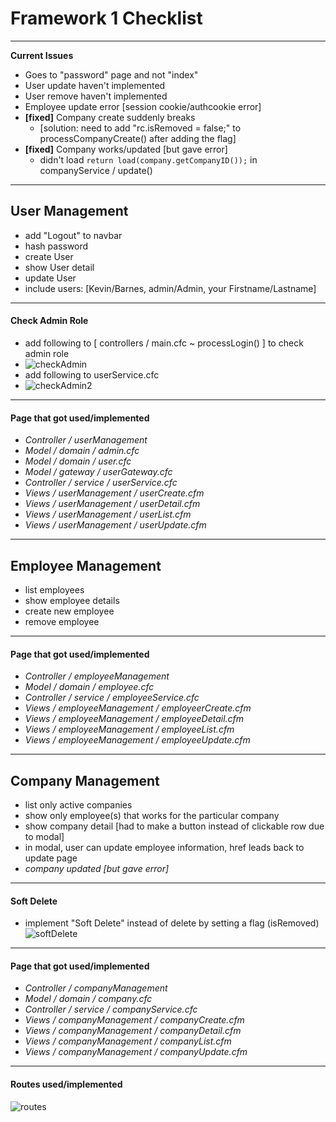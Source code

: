 # Framework 1 Checklist #
---
**Current Issues**
- Goes to "password" page and not "index"
- User update haven't implemented
- User remove haven't implemented
- Employee update error [session cookie/authcookie error]
- **[fixed]** Company create suddenly breaks 
  - [solution: need to add "rc.isRemoved = false;" to processCompanyCreate() after adding the flag]
- **[fixed]** Company works/updated [but gave error]
  - didn't load ```return load(company.getCompanyID());``` in companyService / update()
---
## User Management ##
- add "Logout" to navbar
- hash password
- create User
- show User detail
- update User
- include users: [Kevin/Barnes, admin/Admin, your Firstname/Lastname] 
---
#### Check Admin Role ####
- add following to [ controllers / main.cfc  ~  processLogin() ] to check admin role
- ![checkAdmin](https://user-images.githubusercontent.com/46738881/56229531-bce76c00-603f-11e9-9df1-d2510f14e0ba.PNG)
- add following to userService.cfc
- ![checkAdmin2](https://user-images.githubusercontent.com/46738881/56230599-3f712b00-6042-11e9-9d3d-ae9e97bbc0b9.PNG)
---  
#### Page that got used/implemented ####
- *Controller / userManagement*
- *Model / domain / admin.cfc*
- *Model / domain / user.cfc*
- *Model / gateway / userGateway.cfc*
- *Controller / service / userService.cfc*
- *Views / userManagement / userCreate.cfm* 
- *Views / userManagement / userDetail.cfm* 
- *Views / userManagement / userList.cfm*  
- *Views / userManagement / userUpdate.cfm* 
---  
## Employee Management ##
- list employees 
- show employee details
- create new employee
- remove employee
---  
#### Page that got used/implemented ####
- *Controller / employeeManagement*
- *Model / domain / employee.cfc*
- *Controller / service / employeeService.cfc*
- *Views / employeeManagement / employeerCreate.cfm* 
- *Views / employeeManagement / employeeDetail.cfm* 
- *Views / employeeManagement / employeeList.cfm*   
- *Views / employeeManagement / employeeUpdate.cfm*
---    
## Company Management ##
- list only active companies
- show only employee(s) that works for the particular company
- show company detail [had to make a button instead of clickable row due to modal]
- in modal, user can update employee information, href leads back to update page
- *company updated [but gave error]*
---
#### Soft Delete ####
- implement "Soft Delete" instead of delete by setting a flag (isRemoved)
![softDelete](https://user-images.githubusercontent.com/46738881/56235006-181f5b80-604c-11e9-8c63-588ccba939e5.PNG)
---
#### Page that got used/implemented ####
- *Controller / companyManagement*
- *Model / domain / company.cfc*
- *Controller / service / companyService.cfc*
- *Views / companyManagement / companyCreate.cfm* 
- *Views / companyManagement / companyDetail.cfm* 
- *Views / companyManagement / companyList.cfm*   
- *Views / companyManagement / companyUpdate.cfm*
---
#### Routes used/implemented ####
![routes](https://user-images.githubusercontent.com/46738881/56236365-0d19fa80-604f-11e9-875b-7a9e6f0e202c.PNG)
